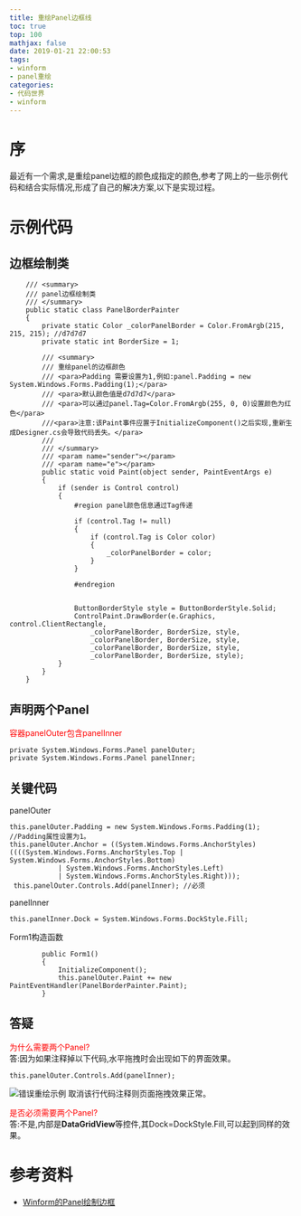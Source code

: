 ```yaml
---
title: 重绘Panel边框线
toc: true
top: 100
mathjax: false
date: 2019-01-21 22:00:53
tags:
- winform
- panel重绘
categories:
- 代码世界
- winform
---
```

# 序
最近有一个需求,是重绘panel边框的颜色成指定的颜色,参考了网上的一些示例代码和结合实际情况,形成了自己的解决方案,以下是实现过程。

# 示例代码

## 边框绘制类
```
    /// <summary>
    /// panel边框绘制类
    /// </summary>
    public static class PanelBorderPainter
    {
        private static Color _colorPanelBorder = Color.FromArgb(215, 215, 215); //d7d7d7
        private static int BorderSize = 1;

        /// <summary>
        /// 重绘panel的边框颜色
        /// <para>Padding 需要设置为1,例如:panel.Padding = new System.Windows.Forms.Padding(1);</para>
        /// <para>默认颜色值是d7d7d7</para>
        /// <para>可以通过panel.Tag=Color.FromArgb(255, 0, 0)设置颜色为红色</para>
        ///<para>注意:该Paint事件应置于InitializeComponent()之后实现,重新生成Designer.cs会导致代码丢失。</para>
        /// 
        /// </summary>
        /// <param name="sender"></param>
        /// <param name="e"></param>
        public static void Paint(object sender, PaintEventArgs e)
        {
            if (sender is Control control)
            {
                #region panel颜色信息通过Tag传递

                if (control.Tag != null)
                {
                    if (control.Tag is Color color)
                    {
                        _colorPanelBorder = color;
                    }
                }

                #endregion


                ButtonBorderStyle style = ButtonBorderStyle.Solid;
                ControlPaint.DrawBorder(e.Graphics, control.ClientRectangle,
                    _colorPanelBorder, BorderSize, style,
                    _colorPanelBorder, BorderSize, style,
                    _colorPanelBorder, BorderSize, style,
                    _colorPanelBorder, BorderSize, style);
            }
        }
    }
```

## 声明两个Panel

<font color=#FF0000>容器panelOuter包含panelInner</font>
```
private System.Windows.Forms.Panel panelOuter;
private System.Windows.Forms.Panel panelInner;
```

## 关键代码

panelOuter
```
this.panelOuter.Padding = new System.Windows.Forms.Padding(1); //Padding属性设置为1。
this.panelOuter.Anchor = ((System.Windows.Forms.AnchorStyles)((((System.Windows.Forms.AnchorStyles.Top | System.Windows.Forms.AnchorStyles.Bottom) 
            | System.Windows.Forms.AnchorStyles.Left) 
            | System.Windows.Forms.AnchorStyles.Right)));
 this.panelOuter.Controls.Add(panelInner); //必须
```

panelInner
```
this.panelInner.Dock = System.Windows.Forms.DockStyle.Fill;
```
Form1构造函数
```
        public Form1()
        {
            InitializeComponent();
            this.panelOuter.Paint += new PaintEventHandler(PanelBorderPainter.Paint);
        }

```

## 答疑

<font color=#FF0000>为什么需要两个Panel?</font>  
答:因为如果注释掉以下代码,水平拖拽时会出现如下的界面效果。
```
this.panelOuter.Controls.Add(panelInner);
```
![错误重绘示例](错误重绘示例.png)
取消该行代码注释则页面拖拽效果正常。

<font color=#FF0000>是否必须需要两个Panel?</font>  
答:不是,内部是**DataGridView**等控件,其Dock=DockStyle.Fill,可以起到同样的效果。

# 参考资料
* [Winform的Panel绘制边框](https://blog.csdn.net/softimite_zifeng/article/details/54237134)